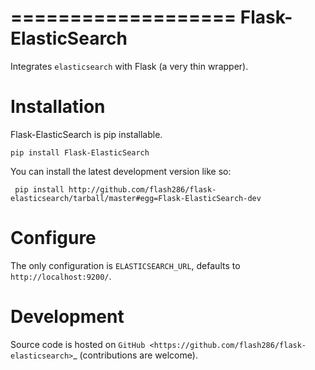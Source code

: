 ===================
Flask-ElasticSearch
===================

Integrates ``elasticsearch`` with Flask (a very thin wrapper).

Installation
============

Flask-ElasticSearch is pip installable.

    pip install Flask-ElasticSearch

You can install the latest development version like so:

     pip install http://github.com/flash286/flask-elasticsearch/tarball/master#egg=Flask-ElasticSearch-dev

Configure
=========

The only configuration is `ELASTICSEARCH_URL`, defaults to `http://localhost:9200/`.

Development
===========

Source code is hosted on `GitHub <https://github.com/flash286/flask-elasticsearch>`_
(contributions are welcome).
